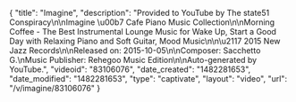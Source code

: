 {
    "title": "Imagine",
    "description": "Provided to YouTube by The state51 Conspiracy\n\nImagine \u00b7 Cafe Piano Music Collection\n\nMorning Coffee - The Best Instrumental Lounge Music for Wake Up, Start a Good Day with Relaxing Piano and Soft Guitar, Mood Music\n\n\u2117 2015 New Jazz Records\n\nReleased on: 2015-10-05\n\nComposer: Sacchetto G.\nMusic Publisher: Rehegoo Music Edition\n\nAuto-generated by YouTube.",
    "videoid": "83106076",
    "date_created": "1482281653",
    "date_modified": "1482281653",
    "type": "captivate",
    "layout": "video",
    "url": "\/v\/imagine\/83106076"
}